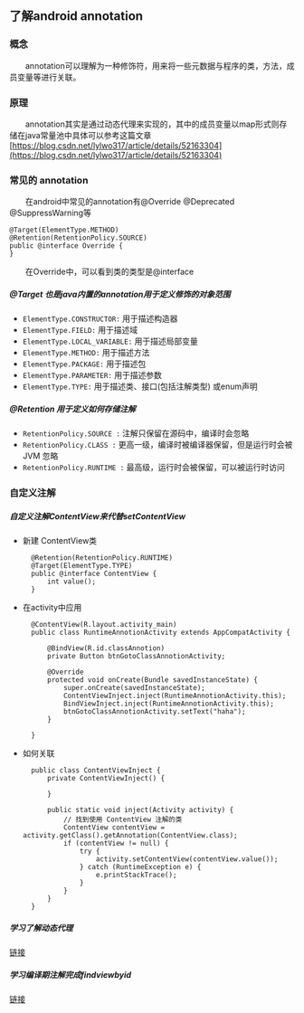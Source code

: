## 了解android annotation

### 概念
  
&emsp;&emsp;annotation可以理解为一种修饰符，用来将一些元数据与程序的类，方法，成员变量等进行关联。

### 原理

&emsp;&emsp;annotation其实是通过动态代理来实现的，其中的成员变量以map形式则存储在java常量池中具体可以参考这篇文章[https://blog.csdn.net/lylwo317/article/details/52163304](https://blog.csdn.net/lylwo317/article/details/52163304)

### 常见的 annotation

&emsp;&emsp;在android中常见的annotation有@Override @Deprecated @SuppressWarning等

    @Target(ElementType.METHOD)
    @Retention(RetentionPolicy.SOURCE)
    public @interface Override {
    }

&emsp;&emsp;在Override中，可以看到类的类型是@interface
##### @Target 也是java内置的annotation用于定义修饰的对象范围

+ `ElementType.CONSTRUCTOR:` 用于描述构造器
+ `ElementType.FIELD:` 用于描述域
+ `ElementType.LOCAL_VARIABLE:` 用于描述局部变量
+ `ElementType.METHOD:` 用于描述方法
+ `ElementType.PACKAGE:` 用于描述包
+ `ElementType.PARAMETER:` 用于描述参数
+ `ElementType.TYPE:` 用于描述类、接口(包括注解类型) 或enum声明

##### @Retention 用于定义如何存储注解

+ `RetentionPolicy.SOURCE :` 注解只保留在源码中，编译时会忽略
+ `RetentionPolicy.CLASS :` 更高一级，编译时被编译器保留，但是运行时会被 JVM 忽略
+ `RetentionPolicy.RUNTIME :` 最高级，运行时会被保留，可以被运行时访问

### 自定义注解

##### 自定义注解ContentView来代替setContentView

+ 新建 ContentView类

        @Retention(RetentionPolicy.RUNTIME)
        @Target(ElementType.TYPE)
        public @interface ContentView {
            int value();
        }

+ 在activity中应用


        @ContentView(R.layout.activity_main)
        public class RuntimeAnnotionActivity extends AppCompatActivity {
        
            @BindView(R.id.classAnnotion)
            private Button btnGotoClassAnnotionActivity;
        
            @Override
            protected void onCreate(Bundle savedInstanceState) {
                super.onCreate(savedInstanceState);
                ContentViewInject.inject(RuntimeAnnotionActivity.this);
                BindViewInject.inject(RuntimeAnnotionActivity.this);
                btnGotoClassAnnotionActivity.setText("haha");
            }
    
        }

+ 如何关联


        public class ContentViewInject {
            private ContentViewInject() {
        
            }
        
            public static void inject(Activity activity) {
                // 找到使用 ContentView 注解的类
                ContentView contentView = activity.getClass().getAnnotation(ContentView.class);
                if (contentView != null) {
                    try {
                        activity.setContentView(contentView.value());
                    } catch (RuntimeException e) {
                        e.printStackTrace();
                    }
                }
            }
        }

##### 学习了解动态代理
[链接](https://github.com/DaiHangLin/android-annotion/blob/master/dynamicProxy.md)

##### 学习编译期注解完成findviewbyid
[链接](https://github.com/DaiHangLin/android-annotation/blob/master/classannotation.md)
